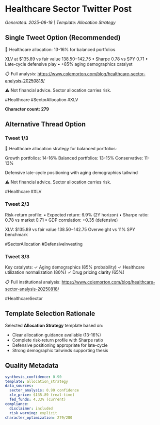 # Healthcare Sector Twitter Post
*Generated: 2025-08-19 | Template: Allocation Strategy*

## Single Tweet Option (Recommended)

🎯 Healthcare allocation: 13-16% for balanced portfolios

XLV at $135.89 vs fair value $138.50-$142.75
• Sharpe 0.78 vs SPY 0.71
• Late-cycle defensive play
• +85% aging demographics catalyst

📋 Full analysis: https://www.colemorton.com/blog/healthcare-sector-analysis-20250818/

⚠️ Not financial advice. Sector allocation carries risk.

#Healthcare #SectorAllocation #XLV

**Character count: 279**

## Alternative Thread Option

### Tweet 1/3
🎯 Healthcare allocation strategy for balanced portfolios:

Growth portfolios: 14-16%
Balanced portfolios: 13-15%
Conservative: 11-13%

Defensive late-cycle positioning with aging demographics tailwind

⚠️ Not financial advice. Sector allocation carries risk.

#Healthcare #XLV

### Tweet 2/3
Risk-return profile:
• Expected return: 6.9% (2Y horizon)
• Sharpe ratio: 0.78 vs market 0.71
• GDP correlation: +0.35 (defensive)

XLV: $135.89 vs fair value $138.50-$142.75
Overweight vs 11% SPY benchmark

#SectorAllocation #DefensiveInvesting

### Tweet 3/3
Key catalysts:
✓ Aging demographics (85% probability)
✓ Healthcare utilization normalization (80%)
✓ Drug pricing clarity (65%)

📋 Full institutional analysis: https://www.colemorton.com/blog/healthcare-sector-analysis-20250818/

#HealthcareSector

## Template Selection Rationale
Selected **Allocation Strategy** template based on:
- Clear allocation guidance available (13-16%)
- Complete risk-return profile with Sharpe ratio
- Defensive positioning appropriate for late-cycle
- Strong demographic tailwinds supporting thesis

## Quality Metadata
```yaml
synthesis_confidence: 0.90
template: allocation_strategy
data_sources:
  sector_analysis: 0.90 confidence
  xlv_price: $135.89 (real-time)
  fed_funds: 4.33% (current)
compliance:
  disclaimer: included
  risk_warning: explicit
character_optimization: 279/280
```
